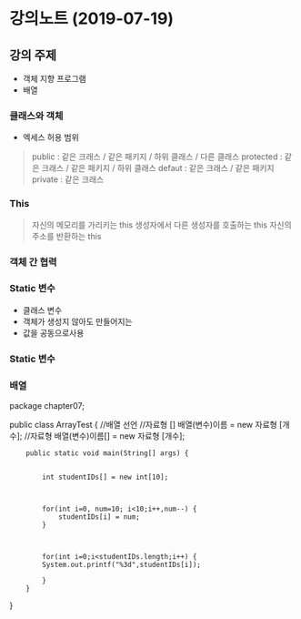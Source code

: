 ﻿# 강의노트 (2019-07-19)



## 강의 주제


* 객체 지향 프로그램
* 배열



### 클래스와 객체


* 엑세스 허용 범위

> public  : 같은 크래스 / 같은 패키지 / 하위 클래스 / 다른 클래스
> protected : 같은 크래스 / 같은 패키지 / 하위 클래스
> defaut : 같은 크래스 / 같은 패키지
> private : 같은 크래스

### This

> 자신의 메모리를 가리키는 this
> 생성자에서 다른 생성자를 호출하는 this
> 자신의 주소를 반환하는 this


### 객체 간 협력

### Static 변수

* 클래스 변수
* 객체가 생성지 않아도 만들어지는 
* 값을 공동으로사용

### Static 변수





### 배열

package chapter07;

public class ArrayTest {
	//배열 선언
	//자료형 [] 배열(변수)이름 = new 자료형 [개수];
	//자료형  배열(변수)이름[] = new 자료형 [개수];

		
		public static void main(String[] args) {
					
						
			int studentIDs[] = new int[10];
						
			
			
			for(int i=0, num=10; i<10;i++,num--) {
				studentIDs[i] = num;	
			}
			
			
			
			for(int i=0;i<studentIDs.length;i++) {
			System.out.printf("%3d",studentIDs[i]);

			}
		}
		
}


